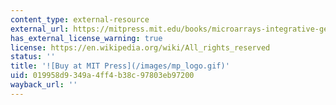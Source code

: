 ```yaml
---
content_type: external-resource
external_url: https://mitpress.mit.edu/books/microarrays-integrative-genomics
has_external_license_warning: true
license: https://en.wikipedia.org/wiki/All_rights_reserved
status: ''
title: '![Buy at MIT Press](/images/mp_logo.gif)'
uid: 019958d9-349a-4ff4-b38c-97803eb97200
wayback_url: ''
---
```

